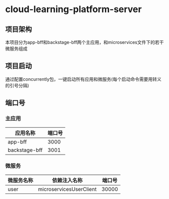 # cloud-learning-platform-server

## 项目架构

本项目分为app-bff和backstage-bff两个主应用，和microservices文件下的若干微服务组成

## 项目启动

通过配置concurrently包，一键启动所有应用和微服务(每个启动命令需要用转义的引号分隔)

## 端口号

### 主应用

| 应用名称      | 端口号 |
| ------------- | ------ |
| app-bff       | 3000   |
| backstage-bff | 3001   |

### 微服务

| 微服务名称 | 依赖注入名称           | 端口号 |
| ---------- | ---------------------- |---|
| user       | microservicesUserClient | 30000  |
